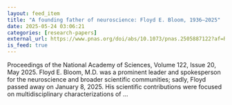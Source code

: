 ```yaml
---
layout: feed_item
title: "A founding father of neuroscience: Floyd E. Bloom, 1936–2025"
date: 2025-05-24 03:06:21
categories: [research-papers]
external_url: https://www.pnas.org/doi/abs/10.1073/pnas.2505887122?af=R
is_feed: true
---
```


Proceedings of the National Academy of Sciences, Volume 122, Issue 20, May 2025. Floyd E. Bloom, M.D. was a prominent leader and spokesperson for the neuroscience and broader scientific communities; sadly, Floyd passed away on January 8, 2025. His scientific contributions were focused on multidisciplinary characterizations of ...
